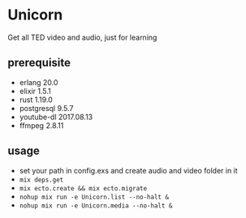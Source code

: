 # Unicorn

Get all TED video and audio, just for learning

## prerequisite

* erlang 20.0
* elixir 1.5.1
* rust 1.19.0
* postgresql 9.5.7
* youtube-dl 2017.08.13
* ffmpeg 2.8.11


## usage

* set your path in config.exs and create audio and video folder in it
* `mix deps.get`
* `mix ecto.create && mix ecto.migrate`
* `nohup mix run -e Unicorn.list --no-halt &`
* `nohup mix run -e Unicorn.media --no-halt &`